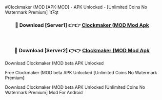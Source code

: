 #Clockmaker (MOD [APK-MOD] - APK Unlocked - [Unlimited Coins No Watermark Premium] 1t7qt



<div align="center">

<h3>🔴 Download [Server1] 👉👉 <a href="https://momento.my/?title=Clockmaker_(MOD">Clockmaker (MOD Mod Apk</a></h3><br>

<h3>🔴 Download [Server2] 👉👉 <a href="https://momento.my/?title=Clockmaker_(MOD">Clockmaker (MOD Mod Apk</a></h3>
</div>



Download Clockmaker (MOD beta APK Unlocked

Free Clockmaker (MOD beta APK Unlocked [Unlimited Coins No Watermark Premium]

Download Clockmaker (MOD beta APK Unlocked [Unlimited Coins No Watermark Premium] Mod For Android
